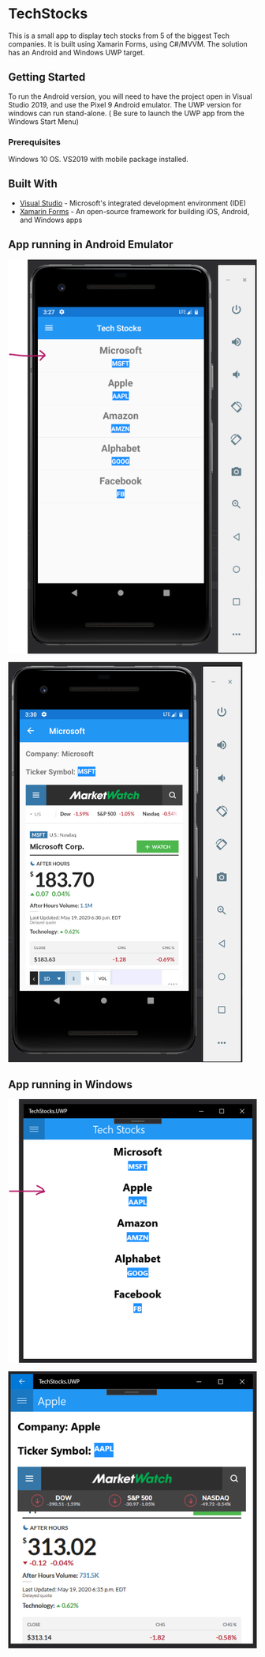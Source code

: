 # TechStocks

This is a small app to display tech stocks from 5 of the biggest Tech companies. It is built using Xamarin Forms, using C#/MVVM. The solution has an Android and Windows UWP target.

## Getting Started

To run the Android version, you will need to have the project open in Visual Studio 2019, and use the Pixel 9 Android emulator. The UWP version for windows can run stand-alone. ( Be sure to launch the UWP app from the Windows Start Menu)

### Prerequisites

Windows 10 OS. VS2019 with mobile package installed.

## Built With

* [Visual Studio](https://visualstudio.microsoft.com/downloads/) - Microsoft's integrated development environment (IDE)
* [Xamarin Forms](https://dotnet.microsoft.com/apps/xamarin/xamarin-forms) - An open-source framework for building iOS, Android, and Windows apps

## App running in Android Emulator
 
  ![Android Main Screen](https://raw.githubusercontent.com/rcgny/Xamarin-Forms-Sample-/master/Docs/Android1.png)

  ![Android Detail Screen](https://raw.githubusercontent.com/rcgny/Xamarin-Forms-Sample-/master/Docs/Android2.png)
  
  

## App running in Windows
 
![UWP Main Screen](https://raw.githubusercontent.com/rcgny/Xamarin-Forms-Sample-/master/Docs/UWP1.png)

  ![UWP Detail Screen](https://raw.githubusercontent.com/rcgny/Xamarin-Forms-Sample-/master/Docs/UWP2.png)
